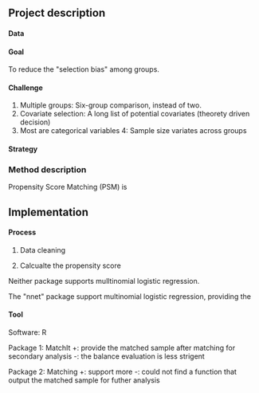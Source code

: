 ## Project description 

#### Data 


#### Goal
To reduce the "selection bias" among groups.


#### Challenge
1. Multiple groups: Six-group comparison, instead of two. 
2. Covariate selection: A long list of potential covariates (theorety driven decision) 
3. Most are categorical variables 
4: Sample size variates across groups 

#### Strategy 


### Method description 
Propensity Score Matching (PSM) is 



## Implementation 

#### Process
1. Data cleaning

2. Calcualte the propensity score 

Neither package supports mulltinomial logistic regression. 

The "nnet" package support multinomial logistic regression, providing the  



#### Tool
Software: R

Package 1: MatchIt 
+: provide the matched sample after matching for secondary analysis 
-: the balance evaluation is less strigent 


Package 2: Matching
+: support more 
-: could not find a function that output the matched sample for futher analysis 


